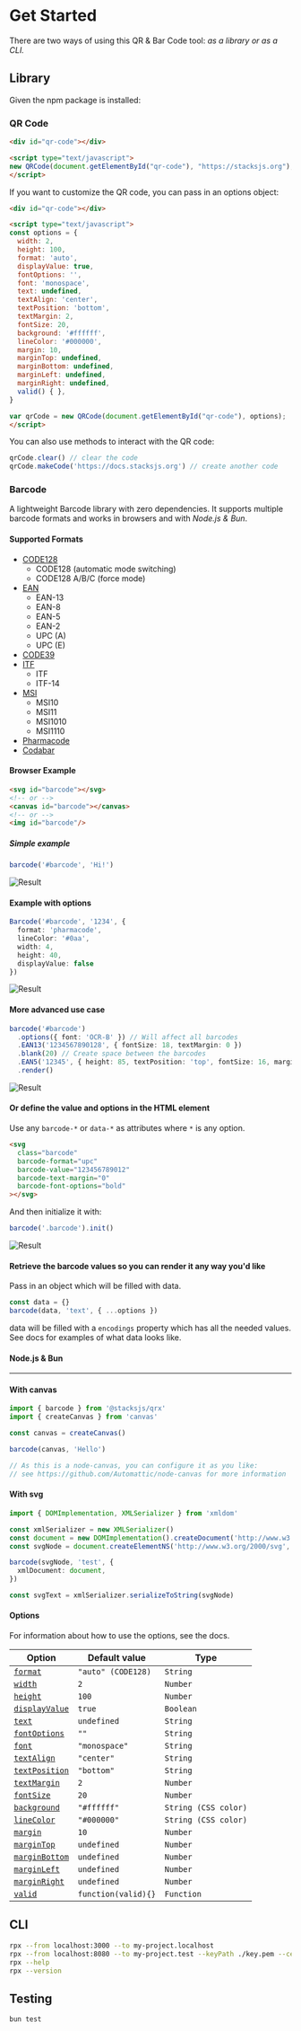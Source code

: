 # Get Started

There are two ways of using this QR & Bar Code tool: _as a library or as a CLI._

## Library

Given the npm package is installed:

### QR Code

```html
<div id="qr-code"></div>

<script type="text/javascript">
new QRCode(document.getElementById("qr-code"), "https://stacksjs.org");
</script>
```

If you want to customize the QR code, you can pass in an options object:

```html
<div id="qr-code"></div>

<script type="text/javascript">
const options = {
  width: 2,
  height: 100,
  format: 'auto',
  displayValue: true,
  fontOptions: '',
  font: 'monospace',
  text: undefined,
  textAlign: 'center',
  textPosition: 'bottom',
  textMargin: 2,
  fontSize: 20,
  background: '#ffffff',
  lineColor: '#000000',
  margin: 10,
  marginTop: undefined,
  marginBottom: undefined,
  marginLeft: undefined,
  marginRight: undefined,
  valid() { },
}

var qrCode = new QRCode(document.getElementById("qr-code"), options);
</script>
```

You can also use methods to interact with the QR code:

```ts
qrCode.clear() // clear the code
qrCode.makeCode('https://docs.stacksjs.org') // create another code
```

### Barcode

A lightweight Barcode library with zero dependencies. It supports multiple barcode formats and works in browsers and with _Node.js & Bun_.

#### Supported Formats

- [CODE128](https://ts-quick-reaction.netlify.app/api/barcode/CODE128)
  - CODE128 (automatic mode switching)
  - CODE128 A/B/C (force mode)
- [EAN](https://ts-quick-reaction.netlify.app/api/barcode/EAN)
  - EAN-13
  - EAN-8
  - EAN-5
  - EAN-2
  - UPC (A)
  - UPC (E)
- [CODE39](https://ts-quick-reaction.netlify.app/api/barcode/CODE39)
- [ITF](https://ts-quick-reaction.netlify.app/api/barcode/ITF-14)
  - ITF
  - ITF-14
- [MSI](https://ts-quick-reaction.netlify.app/api/barcode/MSI)
  - MSI10
  - MSI11
  - MSI1010
  - MSI1110
- [Pharmacode](https://ts-quick-reaction.netlify.app/api/barcode/pharmacode)
- [Codabar](https://ts-quick-reaction.netlify.app/api/barcode/codabar)

#### Browser Example

````html
<svg id="barcode"></svg>
<!-- or -->
<canvas id="barcode"></canvas>
<!-- or -->
<img id="barcode"/>
````

##### Simple example

```ts
barcode('#barcode', 'Hi!')
```

![Result](https://s3-eu-west-1.amazonaws.com/js-barcode/barcodes/simple.svg)

#### Example with options

```ts
Barcode('#barcode', '1234', {
  format: 'pharmacode',
  lineColor: '#0aa',
  width: 4,
  height: 40,
  displayValue: false
})
```

![Result](https://s3-eu-west-1.amazonaws.com/js-barcode/barcodes/advanced.svg)

#### More advanced use case

```ts
barcode('#barcode')
  .options({ font: 'OCR-B' }) // Will affect all barcodes
  .EAN13('1234567890128', { fontSize: 18, textMargin: 0 })
  .blank(20) // Create space between the barcodes
  .EAN5('12345', { height: 85, textPosition: 'top', fontSize: 16, marginTop: 15 })
  .render()
```

![Result](https://s3-eu-west-1.amazonaws.com/js-barcode/barcodes/simple.svg)

#### Or define the value and options in the HTML element

Use any `barcode-*` or `data-*` as attributes where `*` is any option.

````html
<svg
  class="barcode"
  barcode-format="upc"
  barcode-value="123456789012"
  barcode-text-margin="0"
  barcode-font-options="bold"
></svg>
````

And then initialize it with:

```ts
barcode('.barcode').init()
```

![Result](https://s3-eu-west-1.amazonaws.com/js-barcode/barcodes/init.svg)

#### Retrieve the barcode values so you can render it any way you'd like

Pass in an object which will be filled with data.

```ts
const data = {}
barcode(data, 'text', { ...options })
```

data will be filled with a ``` encodings ``` property which has all the needed values. See docs for examples of what data looks like.

#### Node.js & Bun

----

#### With canvas

```ts
import { barcode } from '@stacksjs/qrx'
import { createCanvas } from 'canvas'

const canvas = createCanvas()

barcode(canvas, 'Hello')

// As this is a node-canvas, you can configure it as you like:
// see https://github.com/Automattic/node-canvas for more information
```

#### With svg

```ts
import { DOMImplementation, XMLSerializer } from 'xmldom'

const xmlSerializer = new XMLSerializer()
const document = new DOMImplementation().createDocument('http://www.w3.org/1999/xhtml', 'html', null)
const svgNode = document.createElementNS('http://www.w3.org/2000/svg', 'svg')

barcode(svgNode, 'test', {
  xmlDocument: document,
})

const svgText = xmlSerializer.serializeToString(svgNode)
```

#### Options

For information about how to use the options, see the docs.

| Option | Default value | Type |
|--------|---------------|------|
| [`format`](https://ts-quick-reaction.netlify.app/api/barcode/#format) | `"auto" (CODE128)` | `String` |
| [`width`](https://ts-quick-reaction.netlify.app/api/barcode/#width) | `2` | `Number` |
| [`height`](https://ts-quick-reaction.netlify.app/api/barcode/#height) | `100` | `Number` |
| [`displayValue`](https://ts-quick-reaction.netlify.app/api/barcode/#display-value) | `true` | `Boolean` |
| [`text`](https://ts-quick-reaction.netlify.app/api/barcode/#text) | `undefined` | `String` |
| [`fontOptions`](https://ts-quick-reaction.netlify.app/api/barcode/#font-options) | `""` | `String` |
| [`font`](https://ts-quick-reaction.netlify.app/api/barcode/#font) | `"monospace"` | `String` |
| [`textAlign`](https://ts-quick-reaction.netlify.app/api/barcode/#text-align) | `"center"` | `String` |
| [`textPosition`](https://ts-quick-reaction.netlify.app/api/barcode/#text-position) | `"bottom"` | `String` |
| [`textMargin`](https://ts-quick-reaction.netlify.app/api/barcode/#text-margin) | `2` | `Number` |
| [`fontSize`](https://ts-quick-reaction.netlify.app/api/barcode/#font-size) | `20` | `Number` |
| [`background`](https://ts-quick-reaction.netlify.app/api/barcode/#background)  | `"#ffffff"` | `String (CSS color)` |
| [`lineColor`](https://ts-quick-reaction.netlify.app/api/barcode/#line-color) | `"#000000"` | `String (CSS color)` |
| [`margin`](https://ts-quick-reaction.netlify.app/api/barcode/#margins) | `10` | `Number` |
| [`marginTop`](https://ts-quick-reaction.netlify.app/api/barcode/#margins) | `undefined` | `Number` |
| [`marginBottom`](https://ts-quick-reaction.netlify.app/api/barcode/#margins) | `undefined` | `Number` |
| [`marginLeft`](https://ts-quick-reaction.netlify.app/api/barcode/#margins) | `undefined` | `Number` |
| [`marginRight`](https://ts-quick-reaction.netlify.app/api/barcode/#margins) | `undefined` | `Number` |
| [`valid`](https://ts-quick-reaction.netlify.app/api/barcode/#valid) | `function(valid){}` | `Function` |

## CLI

```bash
rpx --from localhost:3000 --to my-project.localhost
rpx --from localhost:8080 --to my-project.test --keyPath ./key.pem --certPath ./cert.pem
rpx --help
rpx --version
```

## Testing

```bash
bun test
```
